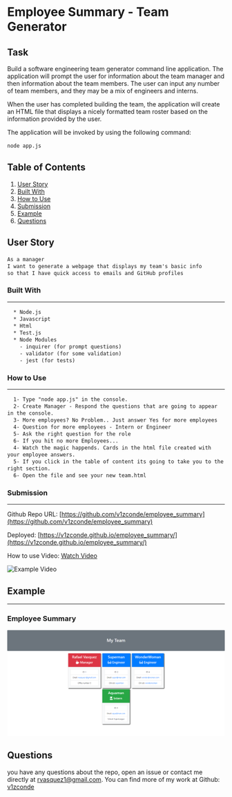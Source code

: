 # Employee Summary - Team Generator

## Task

Build a software engineering team generator command line application. The application will prompt the user for information about the team manager and then information about the team members. The user can input any number of team members, and they may be a mix of engineers and interns. 

When the user has completed building the team, the application will create an HTML file that displays a nicely formatted team roster based on the information provided by the user.

The application will be invoked by using the following command:

```bash
node app.js
```
  ## Table of Contents

  1. [User Story](#user-story)
  2. [Built With](#built-with)
  3. [How to Use](#how-to-use)
  4. [Submission](#submission)
  5. [Example](#example)
  6. [Questions](#questions)

## User Story

```
As a manager
I want to generate a webpage that displays my team's basic info
so that I have quick access to emails and GitHub profiles
```
### Built With
----
```
  * Node.js
  * Javascript
  * Html
  * Test.js
  * Node Modules
    - inquirer (for prompt questions)
    - validator (for some validation)
    - jest (for tests)
```    

### How to Use
----
```
  1- Type "node app.js" in the console.
  2- Create Manager - Respond the questions that are going to appear in the console.
  3- More employees? No Problem.. Just answer Yes for more employees
  4- Question for more employees - Intern or Engineer
  5- Ask the right question for the role
  6- If you hit no more Employees...
  4- Watch the magic happends. Cards in the html file created with your employee answers.
  5- If you click in the table of content its going to take you to the right section.
  6- Open the file and see your new team.html
```    
### Submission
---

Github Repo URL: 
[https://github.com/v1zconde/employee_summary](https://github.com/v1zconde/employee_summary)

Deployed: 
[https://v1zconde.github.io/employee_summary/](https://v1zconde.github.io/employee_summary/)

How to use Video: 
[Watch Video](https://drive.google.com/file/d/16DR1gI9lLnXbwaZe1R0GafJ7x4BkabW-/view)

![Example Video](./assets/img/example.gif)

## Example
---
### Employee Summary
![Readme Example](./assets/img/employee-full-page.png)


  ## Questions
you have any questions about the repo, open an issue or contact me directly at rvasquez1@gmail.com. You can find more of my work at 
  Github: [v1zconde](http://github.com/v1zconde)

